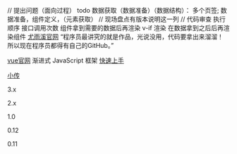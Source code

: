 // 提出问题（面向过程） todo 数据获取（数据准备）（数据结构）： 多个页签; 数据准备，组件定义，（元素获取）
// 现场盘点有版本说明这一列
// 代码审查 执行顺序 接口调用次数
组件拿到需要的数据后再渲染 v-if 渲染
在数据拿到之后后再渲染组件
[尤雨溪官网](https://evanyou.me/)
“程序员最讲究的就是作品，光说没用，代码要拿出来溜溜！所以现在程序员都得有自己的GitHub。”

[vue官网](https://cn.vuejs.org/)
渐进式 JavaScript 框架
[快速上手](https://cn.vuejs.org/guide/introduction.html)

[小传](尤雨溪Vue登顶GitHub之路看似不难)

3.x

2.x

1.0

0.12

0.11

